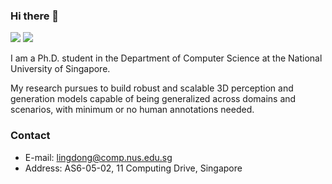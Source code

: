### Hi there 👋

[![](https://img.shields.io/badge/🌐%20%20%20Homepage-red??&style=flat-square)](https://ldkong.com/)
[![](https://img.shields.io/badge/Google%20Scholar-%234285F4.svg?&style=flat-square&logo=google-scholar&logoColor=white)](https://scholar.google.com/citations?user=-j1j7TkAAAAJ&hl=en)

I am a Ph.D. student in the Department of Computer Science at the National University of Singapore.

My research pursues to build robust and scalable 3D perception and generation models capable of being generalized across domains and scenarios, with minimum or no human annotations needed.

### Contact
- E-mail: lingdong@comp.nus.edu.sg
- Address: AS6-05-02, 11 Computing Drive, Singapore
